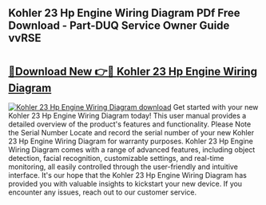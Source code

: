 ## Kohler 23 Hp Engine Wiring Diagram PDf Free Download - Part-DUQ Service Owner Guide vvRSE

# <h2><a href="http://dflqty.blite.top/?on=Kohler+23+Hp+Engine+Wiring+Diagram">🔗Download New 👉🔴 Kohler 23 Hp Engine Wiring Diagram</a></h2>

[![Kohler 23 Hp Engine Wiring Diagram download](https://i.imgur.com/lujVjoI.png)](http://dflqty.blite.top/?on=Kohler+23+Hp+Engine+Wiring+Diagram)
Get started with your new Kohler 23 Hp Engine Wiring Diagram today! This user manual provides a detailed overview of the product's features and functionality. Please Note the Serial Number Locate and record the serial number of your new Kohler 23 Hp Engine Wiring Diagram for warranty purposes. Kohler 23 Hp Engine Wiring Diagram comes with a range of advanced features, including object detection, facial recognition, customizable settings, and real-time monitoring, all easily controlled through the user-friendly and intuitive interface. It's our hope that the Kohler 23 Hp Engine Wiring Diagram has provided you with valuable insights to kickstart your new device. If you encounter any issues, reach out to our customer service.
